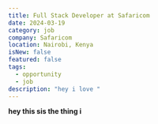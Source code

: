 ```yaml
---
title: Full Stack Developer at Safaricom
date: 2024-03-19
category: job
company: Safaricom
location: Nairobi, Kenya
isNew: false
featured: false
tags:
  - opportunity
  - job
description: "hey i love "
---
```

**h﻿ey  this sis the thing i**